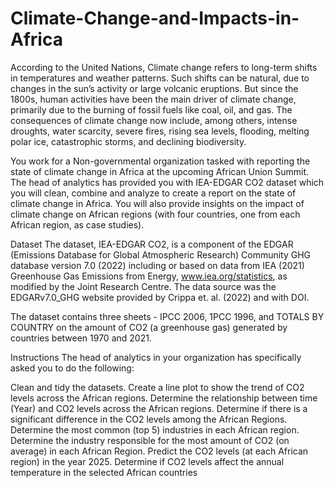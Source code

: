 # Climate-Change-and-Impacts-in-Africa
According to the United Nations, Climate change refers to long-term shifts in temperatures and weather patterns. Such shifts can be natural, due to changes in the sun’s activity or large volcanic eruptions. But since the 1800s, human activities have been the main driver of climate change, primarily due to the burning of fossil fuels like coal, oil, and gas.
The consequences of climate change now include, among others, intense droughts, water scarcity, severe fires, rising sea levels, flooding, melting polar ice, catastrophic storms, and declining biodiversity.

You work for a Non-governmental organization tasked with reporting the state of climate change in Africa at the upcoming African Union Summit. The head of analytics has provided you with IEA-EDGAR CO2 dataset which you will clean, combine and analyze to create a report on the state of climate change in Africa. You will also provide insights on the impact of climate change on African regions (with four countries, one from each African region, as case studies).

Dataset
The dataset, IEA-EDGAR CO2, is a component of the EDGAR (Emissions Database for Global Atmospheric Research) Community GHG database version 7.0 (2022) including or based on data from IEA (2021) Greenhouse Gas Emissions from Energy, www.iea.org/statistics, as modified by the Joint Research Centre. The data source was the EDGARv7.0_GHG website provided by Crippa et. al. (2022) and with DOI.

The dataset contains three sheets - IPCC 2006, 1PCC 1996, and TOTALS BY COUNTRY on the amount of CO2 (a greenhouse gas) generated by countries between 1970 and 2021.

Instructions
The head of analytics in your organization has specifically asked you to do the following:

Clean and tidy the datasets.
Create a line plot to show the trend of CO2 levels across the African regions.
Determine the relationship between time (Year) and CO2 levels across the African regions.
Determine if there is a significant difference in the CO2 levels among the African Regions.
Determine the most common (top 5) industries in each African region.
Determine the industry responsible for the most amount of CO2 (on average) in each African Region.
Predict the CO2 levels (at each African region) in the year 2025.
Determine if CO2 levels affect the annual temperature in the selected African countries
